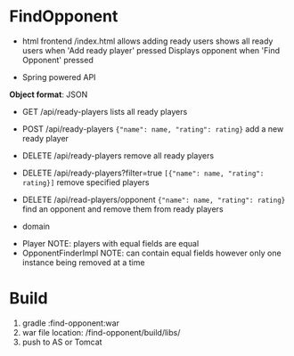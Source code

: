 # FindOpponent

- html frontend
 /index.html allows adding ready users
  shows all ready users when 'Add ready player' pressed
  Displays opponent when 'Find Opponent' pressed
  
- Spring powered API
 
 __Object format__: JSON
 
 + GET /api/ready-players
   lists all ready players
   
 + POST /api/ready-players ```{"name": name, "rating": rating}```
   add a new ready player
   
 + DELETE /api/ready-players
   remove all ready players
 
 + DELETE /api/ready-players?filter=true ```[{"name": name, "rating": rating}]```
   remove specified players
    
 + DELETE /api/read-players/opponent ```{"name": name, "rating": rating}```
   find an opponent and remove them from ready players
   
- domain  
 + Player
  NOTE: players with equal fields are equal
 + OpponentFinderImpl
  NOTE: can contain equal fields however only one instance being removed at a time

# Build

1. gradle :find-opponent:war
2. war file location: /find-opponent/build/libs/
3. push to AS or Tomcat

  